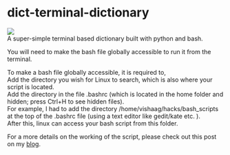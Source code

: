 # dict-terminal-dictionary

<img src="https://techmusinghacks.files.wordpress.com/2014/08/screenshot-from-2014-08-23-123907.png">
<br>A super-simple terminal based dictionary built with python and bash.

You will need to make the bash file globally accessible to run it from the terminal.

To make a bash file globally accessible, it is required to, <br>
Add the directory you wish for Linux to search, which is also where your script is located.<br>
Add the directory in the file .bashrc (which is located in the home folder and hidden; press Ctrl+H to see hidden files).<br>For example, I had to add the directory /home/vishaag/hacks/bash_scripts at the top of the .bashrc file (using a text editor like gedit/kate etc. ).<br>
After this, linux can access your bash script from this folder.

For a more details on the working of the script, please check out this post on my <a href="https://techmusinghacks.wordpress.com/2014/08/23/terminal-based-online-dictionary-built-with-pythonbash3/">blog</a>.



